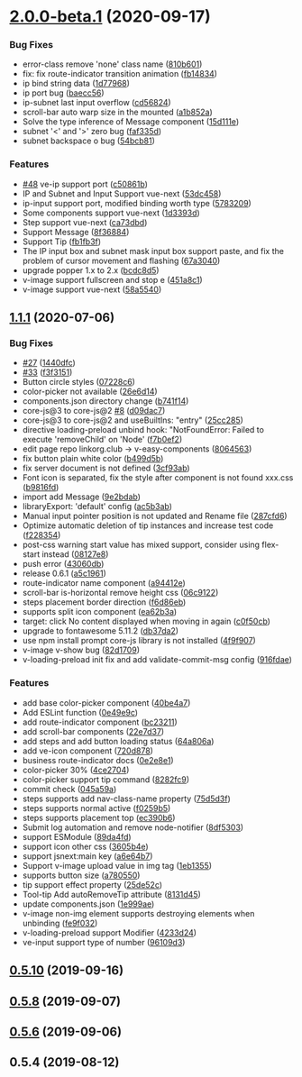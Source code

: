 # [2.0.0-beta.1](https://github.com/Linkontoask/v-easy-components/compare/1.1.1...2.0.0-beta.1) (2020-09-17)


### Bug Fixes

* error-class remove 'none' class name ([810b601](https://github.com/Linkontoask/v-easy-components/commit/810b60150d607946f9189fdc6b46db9ba8e708cd))
* fix: fix route-indicator transition animation ([fb14834](https://github.com/Linkontoask/v-easy-components/commit/fb14834c69d9af4c448b23d90578bf23864e74b5))
* ip bind string data ([1d77968](https://github.com/Linkontoask/v-easy-components/commit/1d77968579286c69dcd185c546f476c2ca50db2c))
* ip port bug ([baecc56](https://github.com/Linkontoask/v-easy-components/commit/baecc563da4b78c915ae94012dc13f43e764f1b2))
* ip-subnet last input overflow ([cd56824](https://github.com/Linkontoask/v-easy-components/commit/cd568243ba18d530eaf2d7d144196d1c0f7dd5bf))
* scroll-bar auto warp size in the mounted ([a1b852a](https://github.com/Linkontoask/v-easy-components/commit/a1b852adc4310ed422a80ccc8805115a947018a9))
* Solve the type inference of Message component ([15d111e](https://github.com/Linkontoask/v-easy-components/commit/15d111e1cea85fb297f2556a8f621d29be6d43f5))
* subnet '<' and '>' zero bug ([faf335d](https://github.com/Linkontoask/v-easy-components/commit/faf335d5009f1aefd442985cd2bbb92aacdfd3b7))
* subnet backspace o bug ([54bcb81](https://github.com/Linkontoask/v-easy-components/commit/54bcb81011db32f78cc6dcb0e0ec7f996d8b5b52))


### Features

* [#48](https://github.com/Linkontoask/v-easy-components/issues/48) ve-ip support port ([c50861b](https://github.com/Linkontoask/v-easy-components/commit/c50861bb16a09180c58c38d59ebf7ce61b74dc07))
* IP and Subnet and Input Support vue-next ([53dc458](https://github.com/Linkontoask/v-easy-components/commit/53dc458b323caa70b7d0fcd1b06b06e7fe06a769))
* ip-input support port, modified binding worth type ([5783209](https://github.com/Linkontoask/v-easy-components/commit/578320918a8da9e0eb87faef679a72bb29bb8feb))
* Some components support vue-next ([1d3393d](https://github.com/Linkontoask/v-easy-components/commit/1d3393d4b0b52f818c157f907c8797505958e5a7))
* Step support vue-next ([ca73dbd](https://github.com/Linkontoask/v-easy-components/commit/ca73dbdec8804c1f241da67cbf1e7bf13b7a33be))
* Support Message ([8f36884](https://github.com/Linkontoask/v-easy-components/commit/8f36884fc7f9632c37799645a1bdec4b8a915dad))
* Support Tip ([fb1fb3f](https://github.com/Linkontoask/v-easy-components/commit/fb1fb3f9157cd29418d89109810bcc8867e9d5ef))
* The IP input box and subnet mask input box support paste, and fix the problem of cursor movement and flashing ([67a3040](https://github.com/Linkontoask/v-easy-components/commit/67a3040182a8aaa5c7b967fc699a0a387c3d183e))
* upgrade popper 1.x to 2.x ([bcdc8d5](https://github.com/Linkontoask/v-easy-components/commit/bcdc8d576a91cef31bd523185a5f33c6806097df))
* v-image support fullscreen and stop e ([451a8c1](https://github.com/Linkontoask/v-easy-components/commit/451a8c1456a5692a83837ec2f4cf2f37410be6fe))
* v-image support vue-next ([58a5540](https://github.com/Linkontoask/v-easy-components/commit/58a5540fb3ac19c5af21e9eab9d59955da1882ab))



## [1.1.1](https://github.com/Linkontoask/v-easy-components/compare/0.5.10...1.1.1) (2020-07-06)


### Bug Fixes

* [#27](https://github.com/Linkontoask/v-easy-components/issues/27) ([1440dfc](https://github.com/Linkontoask/v-easy-components/commit/1440dfcd3c41840cbdcfe00113106a38205c0b3f))
* [#33](https://github.com/Linkontoask/v-easy-components/issues/33) ([f3f3151](https://github.com/Linkontoask/v-easy-components/commit/f3f31517ba52e303f8bb2d3933d3216abcf9188f))
* Button circle styles ([07228c6](https://github.com/Linkontoask/v-easy-components/commit/07228c6b962c34a5d41469a0837e6c2e91607785))
* color-picker not available ([26e6d14](https://github.com/Linkontoask/v-easy-components/commit/26e6d14fdeef2fc3ce0aa626e51772563705f213))
* components.json directory change ([b741f14](https://github.com/Linkontoask/v-easy-components/commit/b741f146b85d02fb8998e2e80a70a16593076138))
* core-js@3 to core-js@2 [#8](https://github.com/Linkontoask/v-easy-components/issues/8) ([d09dac7](https://github.com/Linkontoask/v-easy-components/commit/d09dac763f7e13d166b9b5c5e3dec856c2dc678a))
* core-js@3 to core-js@2 and useBuiltIns: "entry" ([25cc285](https://github.com/Linkontoask/v-easy-components/commit/25cc28543972c5c1e3147ba286bdfd1fc51ddbd2))
* directive loading-preload unbind hook: "NotFoundError: Failed to execute 'removeChild' on 'Node' ([f7b0ef2](https://github.com/Linkontoask/v-easy-components/commit/f7b0ef2c5e1409f8418ddb80f78a4057b996c8fb))
* edit page repo linkorg.club -> v-easy-components ([8064563](https://github.com/Linkontoask/v-easy-components/commit/806456339f776ab50858f330a460862daed530bb))
* fix button plain white color ([b499d5b](https://github.com/Linkontoask/v-easy-components/commit/b499d5b9e11f153cdaee75cb374334452022c52c))
* fix server document is not defined ([3cf93ab](https://github.com/Linkontoask/v-easy-components/commit/3cf93aba20d3e07aed8848e8f5a85ae14872eb4b))
* Font icon is separated, fix the style after component is not found xxx.css ([b9816fd](https://github.com/Linkontoask/v-easy-components/commit/b9816fd80273d072c0aeed09486e4f5b3ac2ace8))
* import add Message ([9e2bdab](https://github.com/Linkontoask/v-easy-components/commit/9e2bdabc57fcf1ebc1eb78b652560dac875d4388))
* libraryExport: 'default' config ([ac5b3ab](https://github.com/Linkontoask/v-easy-components/commit/ac5b3ab3f796914d460a312f9e55bd84606a22c5))
* Manual input pointer position is not updated and Rename file ([287cfd6](https://github.com/Linkontoask/v-easy-components/commit/287cfd674dae6dcf45828880247a2fea282291fa))
* Optimize automatic deletion of tip instances and increase test code ([f228354](https://github.com/Linkontoask/v-easy-components/commit/f22835437d52e7173f5469ae9848341bd812eec4))
* post-css warning start value has mixed support, consider using flex-start instead ([08127e8](https://github.com/Linkontoask/v-easy-components/commit/08127e8cb92e002ea4aae7ef474224c3b751b877))
* push error ([43060db](https://github.com/Linkontoask/v-easy-components/commit/43060db205733c4feb5afad3044f1ec11368f2b5))
* release 0.6.1 ([a5c1961](https://github.com/Linkontoask/v-easy-components/commit/a5c1961acf425aa8bc6cb8a784c321a60f54818c))
* route-indicator name component ([a94412e](https://github.com/Linkontoask/v-easy-components/commit/a94412eb83900b354bd0fb8f9d9d6d84dc4f8924))
* scroll-bar is-horizontal remove height css ([06c9122](https://github.com/Linkontoask/v-easy-components/commit/06c91227e380b43a606ffdd21e396f354244a25f))
* steps placement border direction ([f6d86eb](https://github.com/Linkontoask/v-easy-components/commit/f6d86ebf8f3d98ab5f916714b334633ef0b4a1ed))
* supports split icon component ([ea62b3a](https://github.com/Linkontoask/v-easy-components/commit/ea62b3aff381267f92426f140720b710a2f9b3f5))
* target: click No content displayed when moving in again ([c0f50cb](https://github.com/Linkontoask/v-easy-components/commit/c0f50cbd38910d947a63ba76c20aa12279666d70))
* upgrade to fontawesome 5.11.2 ([db37da2](https://github.com/Linkontoask/v-easy-components/commit/db37da21f2de0fe9b9eef88c7db4a0927bbb2995))
* use npm install prompt core-js library is not installed ([4f9f907](https://github.com/Linkontoask/v-easy-components/commit/4f9f90757d36ab63cb08f8424022f82009b59644))
* v-image v-show bug ([82d1709](https://github.com/Linkontoask/v-easy-components/commit/82d17094e11d0074608a62cebcf6568a9b3f87ba))
* v-loading-preload init fix and add validate-commit-msg config ([916fdae](https://github.com/Linkontoask/v-easy-components/commit/916fdae84b1b8097b99356d0bb5025c3c1805390))


### Features

* add base color-picker component ([40be4a7](https://github.com/Linkontoask/v-easy-components/commit/40be4a7a55652da2e36012e8b797751a88b694e6))
* Add ESLint function ([0e49e9c](https://github.com/Linkontoask/v-easy-components/commit/0e49e9cdfdb6724b7531386cbbdc06806240266e))
* add route-indicator component ([bc23211](https://github.com/Linkontoask/v-easy-components/commit/bc23211359703a740d2de516bcb9f107eaaf3387))
* add scroll-bar components ([22e7d37](https://github.com/Linkontoask/v-easy-components/commit/22e7d379cb48583266a582b42b1826e64b0e2fb2))
* add steps and add button loading status ([64a806a](https://github.com/Linkontoask/v-easy-components/commit/64a806a69c92e52684117889e28a7f7f4479afb5))
* add ve-icon component ([720d878](https://github.com/Linkontoask/v-easy-components/commit/720d878311403a0f057a4d95b35444b89afcfa92))
* business route-indicator docs ([0e2e8e1](https://github.com/Linkontoask/v-easy-components/commit/0e2e8e1ddbe9e66ed1822ccae814f0323b4acf62))
* color-picker 30% ([4ce2704](https://github.com/Linkontoask/v-easy-components/commit/4ce270458c23185ccbab79e6a073f44baf593e78))
* color-picker support tip command ([8282fc9](https://github.com/Linkontoask/v-easy-components/commit/8282fc9553a0c1492332c4fcf18202c427a1d555))
* commit check ([045a59a](https://github.com/Linkontoask/v-easy-components/commit/045a59a05fd02f97228be83589bb0d7b80217b62))
* steps supports add nav-class-name property ([75d5d3f](https://github.com/Linkontoask/v-easy-components/commit/75d5d3fe7bf4089d84854e04bb43d937784f13bb))
* steps supports normal active ([f0259b5](https://github.com/Linkontoask/v-easy-components/commit/f0259b5f287c0f6a2642516996ec2df4015cb4fc))
* steps supports placement top ([ec390b6](https://github.com/Linkontoask/v-easy-components/commit/ec390b6c608712cbc93f0706952149637dcf85aa))
* Submit log automation and remove node-notifier ([8df5303](https://github.com/Linkontoask/v-easy-components/commit/8df5303926b3e8bf5f19783b18715fbd42c9ce89))
* support ESModule ([89da4fd](https://github.com/Linkontoask/v-easy-components/commit/89da4fdbcaeb2dfd761b58150163e66ad10ba161))
* support icon other css ([3605b4e](https://github.com/Linkontoask/v-easy-components/commit/3605b4ee7a63e4ee8138a4500a9b606a8b9dd4f3))
* support jsnext:main key ([a6e64b7](https://github.com/Linkontoask/v-easy-components/commit/a6e64b75f980e356b2df9e3867175ba9c5afec49))
* Support v-image upload value in img tag ([1eb1355](https://github.com/Linkontoask/v-easy-components/commit/1eb1355f23ecd05644b354d0ebc2d7653441388b))
* supports button size ([a780550](https://github.com/Linkontoask/v-easy-components/commit/a78055047fc852ae2584a1ca13556098e75ead55))
* tip support effect property ([25de52c](https://github.com/Linkontoask/v-easy-components/commit/25de52c4131481df494e9aa9b48a6d5a71f4ed40))
* Tool-tip Add autoRemoveTip attribute ([8131d45](https://github.com/Linkontoask/v-easy-components/commit/8131d45d09ef8dcb6041c1fb18321bf56093780d))
* update components.json ([1e999ae](https://github.com/Linkontoask/v-easy-components/commit/1e999aeeceb0700363a380611a6f0c078ff73d1a))
* v-image non-img element supports destroying elements when unbinding ([fe9f032](https://github.com/Linkontoask/v-easy-components/commit/fe9f032c061a5c486267198a02b58bc205992617))
* v-loading-preload support Modifier ([4233d24](https://github.com/Linkontoask/v-easy-components/commit/4233d24c62ec78d6742e98a4decf902d668420b3))
* ve-input support type of number ([96109d3](https://github.com/Linkontoask/v-easy-components/commit/96109d344e072468fbc13d033c72b505592c9dc4))



## [0.5.10](https://github.com/Linkontoask/v-easy-components/compare/0.5.8...0.5.10) (2019-09-16)



## [0.5.8](https://github.com/Linkontoask/v-easy-components/compare/0.5.7...0.5.8) (2019-09-07)



## [0.5.6](https://github.com/Linkontoask/v-easy-components/compare/0.5.5...0.5.6) (2019-09-06)



## 0.5.4 (2019-08-12)



